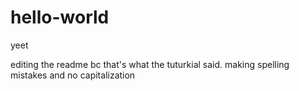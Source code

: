 # hello-world
yeet

editing the readme bc that's what the tuturkial said. making spelling mistakes and no capitalization 

